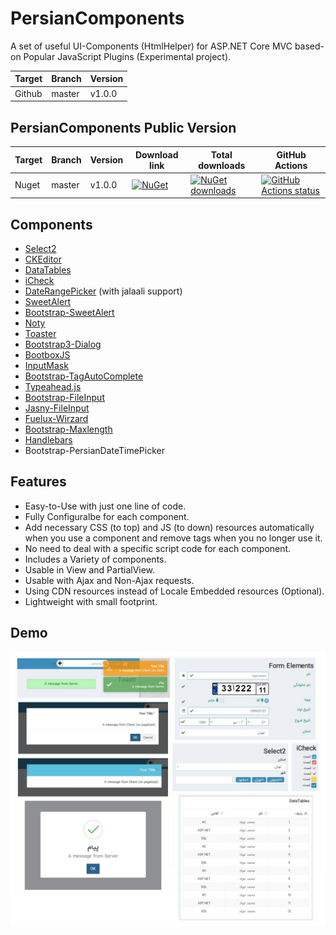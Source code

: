 # PersianComponents

A set of useful UI-Components (HtmlHelper) for ASP.NET Core MVC based-on Popular JavaScript Plugins (Experimental project).

| Target | Branch | Version |
| ------ | ------ | ------ |
| Github | master | v1.0.0 | 


## PersianComponents Public Version
| Target | Branch | Version | Download link | Total downloads | GitHub Actions |
| ------ | ------ | ------ | ------ | ------ | ------ |
| Nuget | master | v1.0.0 | [![NuGet](https://img.shields.io/nuget/v/PersianComponents.svg)](https://www.nuget.org/packages/PersianComponents) | [![NuGet downloads](https://img.shields.io/nuget/dt/PersianComponents.svg)](https://www.nuget.org/packages/PersianComponents) | <a href="https://github.com/hootanht/PersianComponents"><img alt="GitHub Actions status" src="https://github.com/hootanht/PersianComponents/workflows/.NET Core/badge.svg"></a> |


## Components


- [Select2](https://select2.org/)
- [CKEditor](https://ckeditor.com/)
- [DataTables](https://datatables.net/)
- [iCheck](http://icheck.fronteed.com/)
- [DateRangePicker](http://www.daterangepicker.com/) (with jalaali support)
- [SweetAlert](https://sweetalert.js.org/)
- [Bootstrap-SweetAlert](https://lipis.github.io/bootstrap-sweetalert/)
- [Noty](https://ned.im/noty/)
- [Toaster](https://codeseven.github.io/toastr/)
- [Bootstrap3-Dialog](http://nakupanda.github.io/bootstrap3-dialog)
- [BootboxJS](http://bootboxjs.com/)
- [InputMask](https://robinherbots.github.io/Inputmask/)
- [Bootstrap-TagAutoComplete](https://blog.sandglaz.com/bootstrap-tagautocomplete/)
- [Typeahead.js](http://twitter.github.io/typeahead.js/)
- [Bootstrap-FileInput](https://plugins.krajee.com/file-input)
- [Jasny-FileInput](https://www.jasny.net/bootstrap/components/#fileinput)
- [Fuelux-Wirzard](https://github.com/ExactTarget/fuelux)
- [Bootstrap-Maxlength](http://mimo84.github.io/bootstrap-maxlength/)
- [Handlebars](https://handlebarsjs.com/)
- Bootstrap-PersianDateTimePicker

## Features

- Easy-to-Use with just one line of code.
- Fully Configuralbe for each component.
- Add necessary CSS (to top) and JS (to down) resources automatically when you use a component and remove tags when you no longer use it.
- No need to deal with a specific script code for each component.
- Includes a Variety of components.
- Usable in View and PartialView.
- Usable with Ajax and Non-Ajax requests.
- Using CDN resources instead of Locale Embedded resources (Optional).
- Lightweight with small footprint.

## Demo


![Demo](Demo2.jpg)

<!--
### Roadmap:

I will add or supplement these plugins in the future if I have the time.

You can suggest the plugins you need in [issues](https://github.com/mjebrahimi/DNZ.MvcComponents/issues/new)

- [ ] AutoComplete
- [ ] [TagsInput](https://bootstrap-tagsinput.github.io/bootstrap-tagsinput/examples/)
- [ ] DateTimePicker
- [ ] TinyMCE
- [ ] CKEditor
- [ ] DataTables
- [ ] [JsTree](https://github.com/vakata/jstree) | [TreeView](http://jonmiles.github.io/bootstrap-treeview/)
-->
